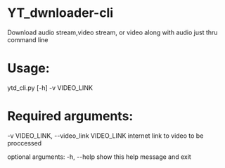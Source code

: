 # YT_dwnloader-cli

Download audio stream,video stream, or video along with audio just thru command line
# Usage:

ytd_cli.py [-h] -v VIDEO_LINK
 # Required arguments:
   -v VIDEO_LINK, --video_link VIDEO_LINK
                        internet link to video to be proccessed
                        
optional arguments:
  -h, --help            show this help message and exit

